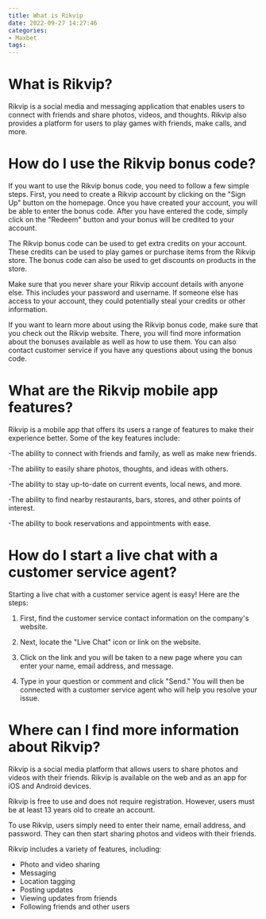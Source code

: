 ```yaml
---
title: What is Rikvip
date: 2022-09-27 14:27:46
categories:
- Maxbet
tags:
---
```



#  What is Rikvip?

Rikvip is a social media and messaging application that enables users to connect with friends and share photos, videos, and thoughts. Rikvip also provides a platform for users to play games with friends, make calls, and more.

#  How do I use the Rikvip bonus code?

If you want to use the Rikvip bonus code, you need to follow a few simple steps. First, you need to create a Rikvip account by clicking on the "Sign Up" button on the homepage. Once you have created your account, you will be able to enter the bonus code. After you have entered the code, simply click on the "Redeem" button and your bonus will be credited to your account.

The Rikvip bonus code can be used to get extra credits on your account. These credits can be used to play games or purchase items from the Rikvip store. The bonus code can also be used to get discounts on products in the store.

Make sure that you never share your Rikvip account details with anyone else. This includes your password and username. If someone else has access to your account, they could potentially steal your credits or other information.

If you want to learn more about using the Rikvip bonus code, make sure that you check out the Rikvip website. There, you will find more information about the bonuses available as well as how to use them. You can also contact customer service if you have any questions about using the bonus code.

#  What are the Rikvip mobile app features?

Rikvip is a mobile app that offers its users a range of features to make their experience better. Some of the key features include:

-The ability to connect with friends and family, as well as make new friends.

-The ability to easily share photos, thoughts, and ideas with others.

-The ability to stay up-to-date on current events, local news, and more.

-The ability to find nearby restaurants, bars, stores, and other points of interest.

-The ability to book reservations and appointments with ease.

#  How do I start a live chat with a customer service agent?

Starting a live chat with a customer service agent is easy! Here are the steps:

1. First, find the customer service contact information on the company's website.

2. Next, locate the "Live Chat" icon or link on the website.

3. Click on the link and you will be taken to a new page where you can enter your name, email address, and message.

4. Type in your question or comment and click "Send." You will then be connected with a customer service agent who will help you resolve your issue.

#  Where can I find more information about Rikvip?

Rikvip is a social media platform that allows users to share photos and videos with their friends. Rikvip is available on the web and as an app for iOS and Android devices.

Rikvip is free to use and does not require registration. However, users must be at least 13 years old to create an account.

To use Rikvip, users simply need to enter their name, email address, and password. They can then start sharing photos and videos with their friends.

Rikvip includes a variety of features, including:

- Photo and video sharing
- Messaging
- Location tagging
- Posting updates
- Viewing updates from friends
- Following friends and other users